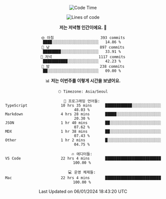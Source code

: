 <div align='center'>
 
<!--START_SECTION:waka-->
![Code Time](http://img.shields.io/badge/Code%20Time-3%2C253%20hrs%2021%20mins-blue)

![Lines of code](https://img.shields.io/badge/%EC%A0%80%EB%8A%94%20%EC%97%AC%ED%83%9C%EA%B9%8C%EC%A7%80%20-1.3%20million%20%EC%A4%84%EC%9D%98%20%EC%BD%94%EB%93%9C%EB%A5%BC%20%EC%9E%91%EC%84%B1%ED%96%88%EC%96%B4%EC%9A%94.-blue)

**저는 저녁형 인간이에요. 🦉** 

```text
🌞 아침                     393 commits         ████░░░░░░░░░░░░░░░░░░░░░   14.86 % 
🌆 낮　                     897 commits         ████████░░░░░░░░░░░░░░░░░   33.91 % 
🌃 저녁                     1117 commits        ███████████░░░░░░░░░░░░░░   42.23 % 
🌙 밤　                     238 commits         ██░░░░░░░░░░░░░░░░░░░░░░░   09.00 % 
```


📊 **저는 이번주를 이렇게 시간을 보냈어요.** 

```text
🕑︎ Timezone: Asia/Seoul

💬 프로그래밍 언어들: 
TypeScript               10 hrs 35 mins      ████████████░░░░░░░░░░░░░   48.03 % 
Markdown                 4 hrs 28 mins       █████░░░░░░░░░░░░░░░░░░░░   20.30 % 
JSON                     1 hr 40 mins        ██░░░░░░░░░░░░░░░░░░░░░░░   07.62 % 
MDX                      1 hr 38 mins        ██░░░░░░░░░░░░░░░░░░░░░░░   07.43 % 
Other                    1 hr 2 mins         █░░░░░░░░░░░░░░░░░░░░░░░░   04.75 % 

🔥 에디터들: 
VS Code                  22 hrs 4 mins       █████████████████████████   100.00 % 

💻 운영 체제들: 
Mac                      22 hrs 4 mins       █████████████████████████   100.00 % 
```


 Last Updated on 06/01/2024 18:43:20 UTC
<!--END_SECTION:waka-->
 </div>
<!---
Emewjin/Emewjin is a ✨ special ✨ repository because its `README.md` (this file) appears on your GitHub profile.
You can click the Preview link to take a look at your changes.
--->
